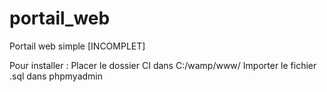 # portail_web
Portail web simple [INCOMPLET]


Pour installer : 
  Placer le dossier CI dans C:/wamp/www/
  Importer le fichier .sql dans phpmyadmin
